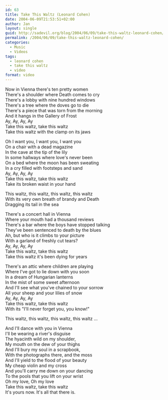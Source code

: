 ```yaml
---
id: 63
title: Take This Waltz (Leonard Cohen)
date: 2004-06-09T21:53:51+02:00
author: Jan
layout: single
guid: http://sadevil.org/blog/2004/06/09/take-this-waltz-leonard-cohen/
permalink: /2004/06/09/take-this-waltz-leonard-cohen/
categories:
  - Music
  - Videos
tags:
  - leonard cohen
  - take this waltz
  - video
format: video
---
```

Now in Vienna there's ten pretty women  
There's a shoulder where Death comes to cry  
There's a lobby with nine hundred windows  
There's a tree where the doves go to die  
There's a piece that was torn from the morning  
And it hangs in the Gallery of Frost  
Ay, Ay, Ay, Ay  
Take this waltz, take this waltz  
Take this waltz with the clamp on its jaws

Oh I want you, I want you, I want you  
On a chair with a dead magazine  
In the cave at the tip of the lily  
In some hallways where love's never been  
On a bed where the moon has been sweating  
In a cry filled with footsteps and sand  
Ay, Ay, Ay, Ay  
Take this waltz, take this waltz  
Take its broken waist in your hand

This waltz, this waltz, this waltz, this waltz  
With its very own breath of brandy and Death  
Dragging its tail in the sea

There's a concert hall in Vienna  
Where your mouth had a thousand reviews  
There's a bar where the boys have stopped talking  
They've been sentenced to death by the blues  
Ah, but who is it climbs to your picture  
With a garland of freshly cut tears?  
Ay, Ay, Ay, Ay  
Take this waltz, take this waltz  
Take this waltz it's been dying for years

There's an attic where children are playing  
Where I've got to lie down with you soon  
In a dream of Hungarian lanterns  
In the mist of some sweet afternoon  
And I'll see what you've chained to your sorrow  
All your sheep and your lilies of snow  
Ay, Ay, Ay, Ay  
Take this waltz, take this waltz  
With its "I'll never forget you, you know!"

This waltz, this waltz, this waltz, this waltz ...

And I'll dance with you in Vienna  
I'll be wearing a river's disguise  
The hyacinth wild on my shoulder,  
My mouth on the dew of your thighs  
And I'll bury my soul in a scrapbook,  
With the photographs there, and the moss  
And I'll yield to the flood of your beauty  
My cheap violin and my cross  
And you'll carry me down on your dancing  
To the pools that you lift on your wrist  
Oh my love, Oh my love  
Take this waltz, take this waltz  
It's yours now. It's all that there is.
